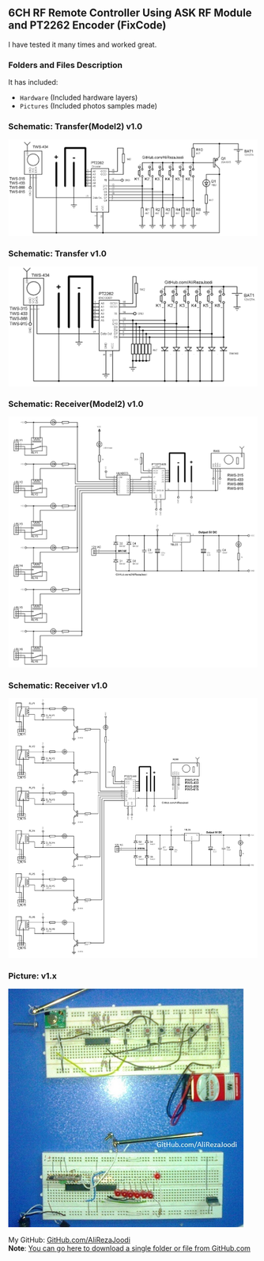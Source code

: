 ## 6CH RF Remote Controller Using ASK RF Module and PT2262 Encoder (FixCode)
I have tested it many times and worked great.

### Folders and Files Description
It has included:
- `Hardware` (Included hardware layers)
- `Pictures` (Included photos samples made)

### Schematic: Transfer(Model2) v1.0
![](Hardware/Transfer_Model2_v1.0.png)

### Schematic: Transfer v1.0
![](Hardware/Transfer_v1.0.png)

### Schematic: Receiver(Model2) v1.0
![](Hardware/Receiver_Model2_v1.0.png)

### Schematic: Receiver v1.0
![](Hardware/Receiver_v1.0.png)

### Picture: v1.x
![](Pictures/v1.x.jpg)

My GitHub: [GitHub.com/AliRezaJoodi](https://github.com/AliRezaJoodi)  
**Note**: [You can go here to download a single folder or file from GitHub.com](https://minhaskamal.github.io/DownGit/#/home)